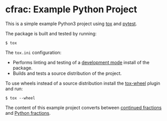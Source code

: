 cfrac: Example Python Project
=============================

This is a simple example Python3 project using
[tox](https://tox.readthedocs.io/en/latest/) and
[pytest](https://pytest.org).

The package is built and tested by running:

    $ tox

The `tox.ini` configuration:
 * Performs linting and testing of a [development mode](https://setuptools.readthedocs.io/en/latest/userguide/development_mode.html) install of the package.
 * Builds and tests a source distribution of the project.

To use wheels instead of a source distribution install the [tox-wheel](https://pypi.org/project/tox-wheel/) plugin and run:

    $ tox --wheel

The content of this example project converts between
[continued fractions](https://en.wikipedia.org/wiki/Continued_fraction) and
[Python fractions](https://docs.python.org/3/library/fractions.html).
